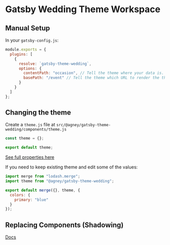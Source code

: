 # Gatsby Wedding Theme Workspace

## Manual Setup

In your `gatsby-config.js`:

```js
module.exports = {
  plugins: [
    {
      resolve: `gatsby-theme-wedding`,
      options: {
        contentPath: "occasion", // Tell the theme where your data is.
        basePath: "/event" // Tell the theme which URL to render the theme at.
      }
    }
  ]
};
```

## Changing the theme

Create a `theme.js` file at `src/@agney/gatsby-theme-wedding/components/theme.js`

```js
const theme = {};

export default theme;
```

[See full properties here](https://github.com/BoyWithSilverWings/gatsby-wedding-theme/blob/master/gatsby-theme-wedding/src/components/theme.js)

If you need to keep existing theme and edit some of the values:

```js
import merge from "lodash.merge";
import theme from "@agney/gatsby-theme-wedding";

export default merge({}, theme, {
  colors: {
    primary: "blue"
  }
});
```

## Replacing Components (Shadowing)

[Docs](https://www.gatsbyjs.org/docs/themes/shadowing/)
